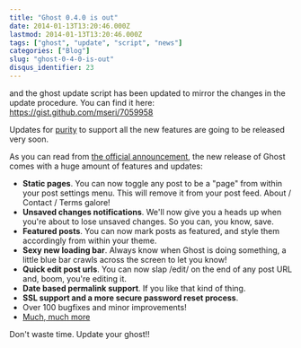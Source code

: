 ```yaml
---
title: "Ghost 0.4.0 is out"
date: 2014-01-13T13:20:46.000Z
lastmod: 2014-01-13T13:20:46.000Z
tags: ["ghost", "update", "script", "news"]
categories: ["Blog"]
slug: "ghost-0-4-0-is-out"
disqus_identifier: 23
---
```


and the ghost update script has been updated to mirror the changes in the update procedure. You can find it here: https://gist.github.com/mseri/7059958

Updates for [purity](https://gumroad.com/l/purity) to support all the new features are going to be released very soon.

As you can read from [the official announcement](https://blog.ghost.org/ghost-0-4/), the new release of Ghost comes with a huge amount of features and updates:

- **Static pages**. You can now toggle any post to be a "page" from within your post settings menu. This will remove it from your post feed. About / Contact / Terms galore!
- **Unsaved changes notifications**. We'll now give you a heads up when you're about to lose unsaved changes. So you can, you know, save.
- **Featured posts**. You can now mark posts as featured, and style them accordingly from within your theme.
- **Sexy new loading bar**. Always know when Ghost is doing something, a little blue bar crawls across the screen to let you know!
- **Quick edit post urls**. You can now slap /edit/ on the end of any post URL and, boom, you're editing it.
- **Date based permalink support**. If you like that kind of thing.
- **SSL support and a more secure password reset process**.
- Over 100 bugfixes and minor improvements!
- [Much, much more](https://github.com/TryGhost/Ghost/wiki/Release-Notes:-0.4.0)

Don't waste time. Update your ghost!!